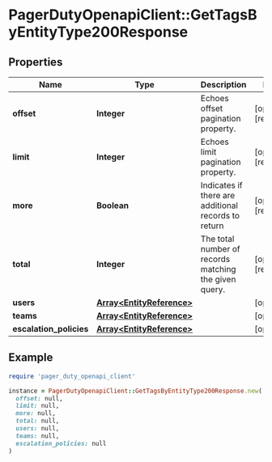 # PagerDutyOpenapiClient::GetTagsByEntityType200Response

## Properties

| Name | Type | Description | Notes |
| ---- | ---- | ----------- | ----- |
| **offset** | **Integer** | Echoes offset pagination property. | [optional][readonly] |
| **limit** | **Integer** | Echoes limit pagination property. | [optional][readonly] |
| **more** | **Boolean** | Indicates if there are additional records to return | [optional][readonly] |
| **total** | **Integer** | The total number of records matching the given query. | [optional][readonly] |
| **users** | [**Array&lt;EntityReference&gt;**](EntityReference.md) |  | [optional] |
| **teams** | [**Array&lt;EntityReference&gt;**](EntityReference.md) |  | [optional] |
| **escalation_policies** | [**Array&lt;EntityReference&gt;**](EntityReference.md) |  | [optional] |

## Example

```ruby
require 'pager_duty_openapi_client'

instance = PagerDutyOpenapiClient::GetTagsByEntityType200Response.new(
  offset: null,
  limit: null,
  more: null,
  total: null,
  users: null,
  teams: null,
  escalation_policies: null
)
```

